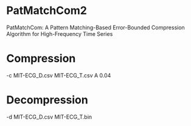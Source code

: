 # PatMatchCom2
PatMatchCom: A Pattern Matching-Based Error-Bounded Compression Algorithm for High-Frequency Time Series

# Compression
-c MIT-ECG_D.csv MIT-ECG_T.csv A 0.04
# Decompression
-d MIT-ECG_D.csv MIT-ECG_T.bin
